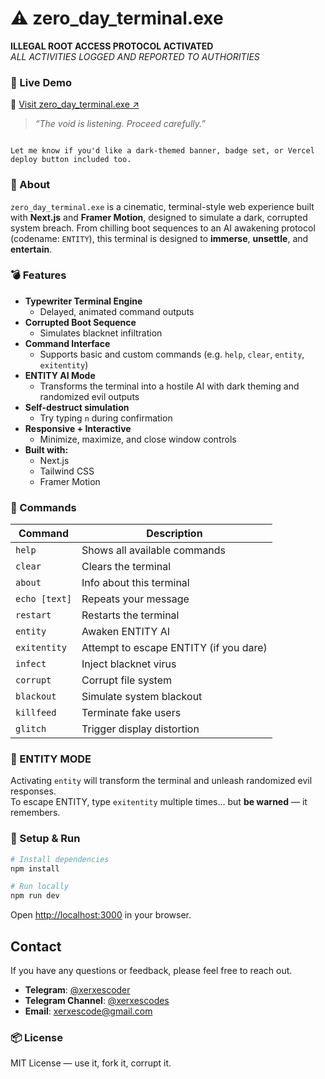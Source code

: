 
# ⚠️ zero_day_terminal.exe

**ILLEGAL ROOT ACCESS PROTOCOL ACTIVATED**  
_ALL ACTIVITIES LOGGED AND REPORTED TO AUTHORITIES_



### 🌌 Live Demo

🔗 [Visit zero\_day\_terminal.exe ↗](https://zero-day-terminal.vercel.app/)

> *“The void is listening. Proceed carefully.”*

```

Let me know if you'd like a dark-themed banner, badge set, or Vercel deploy button included too.
```



### 🧠 About

`zero_day_terminal.exe` is a cinematic, terminal-style web experience built with **Next.js** and **Framer Motion**, designed to simulate a dark, corrupted system breach. From chilling boot sequences to an AI awakening protocol (codename: `ENTITY`), this terminal is designed to **immerse**, **unsettle**, and **entertain**.



### 💣 Features

- **Typewriter Terminal Engine**
  - Delayed, animated command outputs
- **Corrupted Boot Sequence**
  - Simulates blacknet infiltration
- **Command Interface**
  - Supports basic and custom commands (e.g. `help`, `clear`, `entity`, `exitentity`)
- **ENTITY AI Mode**
  - Transforms the terminal into a hostile AI with dark theming and randomized evil outputs
- **Self-destruct simulation**
  - Try typing `n` during confirmation
- **Responsive + Interactive**
  - Minimize, maximize, and close window controls
- **Built with:**
  - Next.js
  - Tailwind CSS
  - Framer Motion



### 🧪 Commands

| Command         | Description                                 |
|----------------|---------------------------------------------|
| `help`         | Shows all available commands                |
| `clear`        | Clears the terminal                         |
| `about`        | Info about this terminal                    |
| `echo [text]`  | Repeats your message                        |
| `restart`      | Restarts the terminal                       |
| `entity`       | Awaken ENTITY AI                            |
| `exitentity`   | Attempt to escape ENTITY (if you dare)      |
| `infect`       | Inject blacknet virus                       |
| `corrupt`      | Corrupt file system                         |
| `blackout`     | Simulate system blackout                    |
| `killfeed`     | Terminate fake users                        |
| `glitch`       | Trigger display distortion                  |




### 🧠 ENTITY MODE

Activating `entity` will transform the terminal and unleash randomized evil responses.  
To escape ENTITY, type `exitentity` multiple times... but **be warned** — it remembers.


### 🔧 Setup & Run

```bash
# Install dependencies
npm install

# Run locally
npm run dev
````

Open [http://localhost:3000](http://localhost:3000) in your browser.




## Contact
If you have any questions or feedback, please feel free to reach out.

- **Telegram**: [@xerxescoder](https://t.me/xerxescoder)
- **Telegram Channel**: [@xerxescodes](https://t.me/xerxescodes)
- **Email**: [xerxescode@gmail.com](mailto:xerxescode@gmail.com)

### 📦 License

MIT License — use it, fork it, corrupt it.

